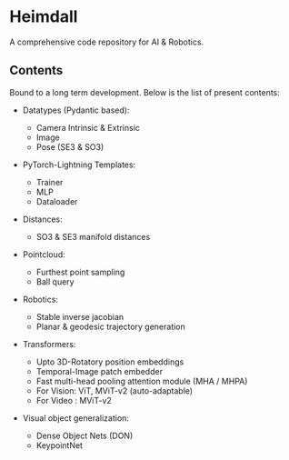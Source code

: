 # Heimdall

A comprehensive code repository for AI & Robotics.

## Contents

Bound to a long term development. Below is the list of present contents:

- Datatypes (Pydantic based):
  - Camera Intrinsic & Extrinsic
  - Image
  - Pose (SE3 & SO3)

- PyTorch-Lightning Templates:
  - Trainer
  - MLP
  - Dataloader

- Distances:
  - SO3 & SE3 manifold distances

- Pointcloud:
  - Furthest point sampling
  - Ball query

- Robotics:
  - Stable inverse jacobian
  - Planar & geodesic trajectory generation

- Transformers:
  - Upto 3D-Rotatory position embeddings
  - Temporal-Image patch embedder
  - Fast multi-head pooling attention module (MHA / MHPA)
  - For Vision: ViT, MViT-v2 (auto-adaptable)
  - For Video : MViT-v2

- Visual object generalization:
  - Dense Object Nets (DON)
  - KeypointNet
